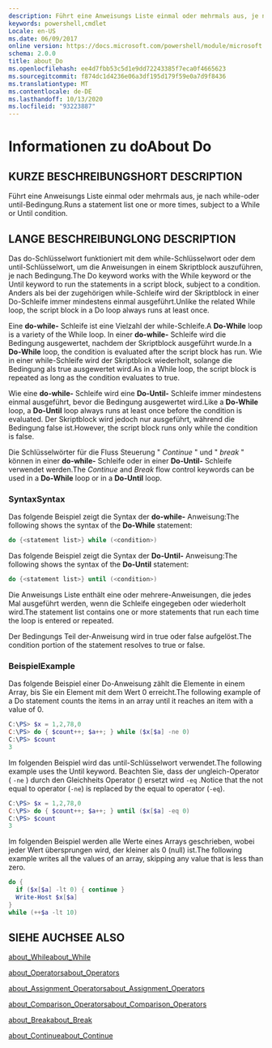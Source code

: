 ```yaml
---
description: Führt eine Anweisungs Liste einmal oder mehrmals aus, je nach while-oder until-Bedingung.
keywords: powershell,cmdlet
Locale: en-US
ms.date: 06/09/2017
online version: https://docs.microsoft.com/powershell/module/microsoft.powershell.core/about/about_do?view=powershell-7&WT.mc_id=ps-gethelp
schema: 2.0.0
title: about_Do
ms.openlocfilehash: ee4d7fbb53c5d1e9dd72243385f7eca0f4665623
ms.sourcegitcommit: f874dc1d4236e06a3df195d179f59e0a7d9f8436
ms.translationtype: MT
ms.contentlocale: de-DE
ms.lasthandoff: 10/13/2020
ms.locfileid: "93223887"
---
```

# <a name="about-do"></a><span data-ttu-id="141a7-104">Informationen zu do</span><span class="sxs-lookup"><span data-stu-id="141a7-104">About Do</span></span>

## <a name="short-description"></a><span data-ttu-id="141a7-105">KURZE BESCHREIBUNG</span><span class="sxs-lookup"><span data-stu-id="141a7-105">SHORT DESCRIPTION</span></span>
<span data-ttu-id="141a7-106">Führt eine Anweisungs Liste einmal oder mehrmals aus, je nach while-oder until-Bedingung.</span><span class="sxs-lookup"><span data-stu-id="141a7-106">Runs a statement list one or more times, subject to a While or Until condition.</span></span>

## <a name="long-description"></a><span data-ttu-id="141a7-107">LANGE BESCHREIBUNG</span><span class="sxs-lookup"><span data-stu-id="141a7-107">LONG DESCRIPTION</span></span>

<span data-ttu-id="141a7-108">Das do-Schlüsselwort funktioniert mit dem while-Schlüsselwort oder dem until-Schlüsselwort, um die Anweisungen in einem Skriptblock auszuführen, je nach Bedingung.</span><span class="sxs-lookup"><span data-stu-id="141a7-108">The Do keyword works with the While keyword or the Until keyword to run the statements in a script block, subject to a condition.</span></span> <span data-ttu-id="141a7-109">Anders als bei der zugehörigen while-Schleife wird der Skriptblock in einer Do-Schleife immer mindestens einmal ausgeführt.</span><span class="sxs-lookup"><span data-stu-id="141a7-109">Unlike the related While loop, the script block in a Do loop always runs at least once.</span></span>

<span data-ttu-id="141a7-110">Eine **do-while-** Schleife ist eine Vielzahl der while-Schleife.</span><span class="sxs-lookup"><span data-stu-id="141a7-110">A **Do-While** loop is a variety of the While loop.</span></span> <span data-ttu-id="141a7-111">In einer **do-while-** Schleife wird die Bedingung ausgewertet, nachdem der Skriptblock ausgeführt wurde.</span><span class="sxs-lookup"><span data-stu-id="141a7-111">In a **Do-While** loop, the condition is evaluated after the script block has run.</span></span> <span data-ttu-id="141a7-112">Wie in einer while-Schleife wird der Skriptblock wiederholt, solange die Bedingung als true ausgewertet wird.</span><span class="sxs-lookup"><span data-stu-id="141a7-112">As in a While loop, the script block is repeated as long as the condition evaluates to true.</span></span>

<span data-ttu-id="141a7-113">Wie eine **do-while-** Schleife wird eine **Do-Until-** Schleife immer mindestens einmal ausgeführt, bevor die Bedingung ausgewertet wird.</span><span class="sxs-lookup"><span data-stu-id="141a7-113">Like a **Do-While** loop, a **Do-Until** loop always runs at least once before the condition is evaluated.</span></span> <span data-ttu-id="141a7-114">Der Skriptblock wird jedoch nur ausgeführt, während die Bedingung false ist.</span><span class="sxs-lookup"><span data-stu-id="141a7-114">However, the script block runs only while the condition is false.</span></span>

<span data-ttu-id="141a7-115">Die Schlüsselwörter für die Fluss Steuerung " *Continue* " und " *break* " können in einer **do-while-** Schleife oder in einer **Do-Until-** Schleife verwendet werden.</span><span class="sxs-lookup"><span data-stu-id="141a7-115">The *Continue* and *Break* flow control keywords can be used in a **Do-While** loop or in a **Do-Until** loop.</span></span>

### <a name="syntax"></a><span data-ttu-id="141a7-116">Syntax</span><span class="sxs-lookup"><span data-stu-id="141a7-116">Syntax</span></span>

<span data-ttu-id="141a7-117">Das folgende Beispiel zeigt die Syntax der **do-while-** Anweisung:</span><span class="sxs-lookup"><span data-stu-id="141a7-117">The following shows the syntax of the **Do-While** statement:</span></span>

```powershell
do {<statement list>} while (<condition>)
```

<span data-ttu-id="141a7-118">Das folgende Beispiel zeigt die Syntax der **Do-Until-** Anweisung:</span><span class="sxs-lookup"><span data-stu-id="141a7-118">The following shows the syntax of the **Do-Until** statement:</span></span>

```powershell
do {<statement list>} until (<condition>)
```

<span data-ttu-id="141a7-119">Die Anweisungs Liste enthält eine oder mehrere-Anweisungen, die jedes Mal ausgeführt werden, wenn die Schleife eingegeben oder wiederholt wird.</span><span class="sxs-lookup"><span data-stu-id="141a7-119">The statement list contains one or more statements that run each time the loop is entered or repeated.</span></span>

<span data-ttu-id="141a7-120">Der Bedingungs Teil der-Anweisung wird in true oder false aufgelöst.</span><span class="sxs-lookup"><span data-stu-id="141a7-120">The condition portion of the statement resolves to true or false.</span></span>

### <a name="example"></a><span data-ttu-id="141a7-121">Beispiel</span><span class="sxs-lookup"><span data-stu-id="141a7-121">Example</span></span>

<span data-ttu-id="141a7-122">Das folgende Beispiel einer Do-Anweisung zählt die Elemente in einem Array, bis Sie ein Element mit dem Wert 0 erreicht.</span><span class="sxs-lookup"><span data-stu-id="141a7-122">The following example of a Do statement counts the items in an array until it reaches an item with a value of 0.</span></span>

```powershell
C:\PS> $x = 1,2,78,0
C:\PS> do { $count++; $a++; } while ($x[$a] -ne 0)
C:\PS> $count
3
```

<span data-ttu-id="141a7-123">Im folgenden Beispiel wird das until-Schlüsselwort verwendet.</span><span class="sxs-lookup"><span data-stu-id="141a7-123">The following example uses the Until keyword.</span></span> <span data-ttu-id="141a7-124">Beachten Sie, dass der ungleich-Operator ( `-ne` ) durch den Gleichheits Operator () ersetzt wird `-eq` .</span><span class="sxs-lookup"><span data-stu-id="141a7-124">Notice that the not equal to operator (`-ne`) is replaced by the equal to operator (`-eq`).</span></span>

```powershell
C:\PS> $x = 1,2,78,0
C:\PS> do { $count++; $a++; } until ($x[$a] -eq 0)
C:\PS> $count
3
```

<span data-ttu-id="141a7-125">Im folgenden Beispiel werden alle Werte eines Arrays geschrieben, wobei jeder Wert übersprungen wird, der kleiner als 0 (null) ist.</span><span class="sxs-lookup"><span data-stu-id="141a7-125">The following example writes all the values of an array, skipping any value that is less than zero.</span></span>

```powershell
do {
  if ($x[$a] -lt 0) { continue }
  Write-Host $x[$a]
}
while (++$a -lt 10)
```

## <a name="see-also"></a><span data-ttu-id="141a7-126">SIEHE AUCH</span><span class="sxs-lookup"><span data-stu-id="141a7-126">SEE ALSO</span></span>

[<span data-ttu-id="141a7-127">about_While</span><span class="sxs-lookup"><span data-stu-id="141a7-127">about_While</span></span>](about_While.md)

[<span data-ttu-id="141a7-128">about_Operators</span><span class="sxs-lookup"><span data-stu-id="141a7-128">about_Operators</span></span>](about_Operators.md)

[<span data-ttu-id="141a7-129">about_Assignment_Operators</span><span class="sxs-lookup"><span data-stu-id="141a7-129">about_Assignment_Operators</span></span>](about_Assignment_Operators.md)

[<span data-ttu-id="141a7-130">about_Comparison_Operators</span><span class="sxs-lookup"><span data-stu-id="141a7-130">about_Comparison_Operators</span></span>](about_Comparison_Operators.md)

[<span data-ttu-id="141a7-131">about_Break</span><span class="sxs-lookup"><span data-stu-id="141a7-131">about_Break</span></span>](about_Break.md)

[<span data-ttu-id="141a7-132">about_Continue</span><span class="sxs-lookup"><span data-stu-id="141a7-132">about_Continue</span></span>](about_Continue.md)
